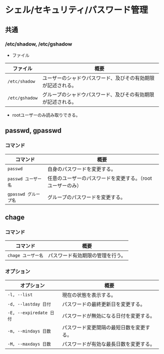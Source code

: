 # シェル/セキュリティ/パスワード管理

## 共通

### /etc/shadow, /etc/gshadow

- ファイル

| ファイル       | 概要                                                         |
| -------------- | ------------------------------------------------------------ |
| `/etc/shadow`  | ユーザーのシャドウパスワード、及びその有効期限が記述される。 |
| `/etc/gshadow` | グループのシャドウパスワード、及びその有効期限が記述される。 |

- rootユーザーのみ読み取りできる。

## passwd, gpasswd

### コマンド

| コマンド             | 概要                                                       |
| -------------------- | ---------------------------------------------------------- |
| `passwd`             | 自身のパスワードを変更する。                               |
| `passwd ユーザー名`  | 任意のユーザーのパスワードを変更する。（rootユーザーのみ） |
| `gpasswd グループ名` | グループのパスワードを変更する。                           |

## chage

### コマンド

| コマンド           | 概要                             |
| ------------------ | -------------------------------- |
| `chage ユーザー名` | パスワード有効期限の管理を行う。 |

### オプション

| オプション              | 概要                                     |
| ----------------------- | ---------------------------------------- |
| `-l, --list`            | 現在の状態を表示する。                   |
| `-d, --lastday 日付`    | パスワードの最終更新日を変更する。       |
| `-E, --expiredate 日付` | パスワードが無効になる日付を変更する。   |
| `-m, --mindays 日数`    | パスワード変更間隔の最短日数を変更する。 |
| `-M, --maxdays 日数`    | パスワードが有効な最長日数を変更する。   |
